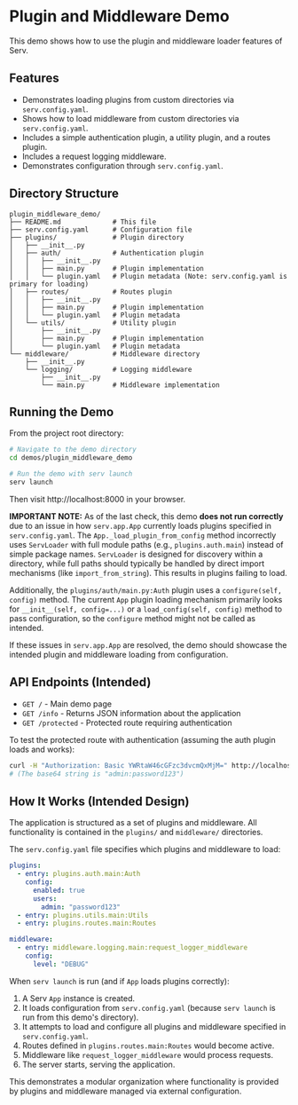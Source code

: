 # Plugin and Middleware Demo

This demo shows how to use the plugin and middleware loader features of Serv.

## Features

- Demonstrates loading plugins from custom directories via `serv.config.yaml`.
- Shows how to load middleware from custom directories via `serv.config.yaml`.
- Includes a simple authentication plugin, a utility plugin, and a routes plugin.
- Includes a request logging middleware.
- Demonstrates configuration through `serv.config.yaml`.

## Directory Structure

```
plugin_middleware_demo/
├── README.md             # This file
├── serv.config.yaml      # Configuration file
├── plugins/              # Plugin directory
│   ├── __init__.py
│   ├── auth/             # Authentication plugin
│   │   ├── __init__.py
│   │   ├── main.py       # Plugin implementation
│   │   └── plugin.yaml   # Plugin metadata (Note: serv.config.yaml is primary for loading)
│   ├── routes/           # Routes plugin
│   │   ├── __init__.py
│   │   ├── main.py       # Plugin implementation
│   │   └── plugin.yaml   # Plugin metadata
│   └── utils/            # Utility plugin
│       ├── __init__.py
│       ├── main.py       # Plugin implementation
│       └── plugin.yaml   # Plugin metadata
└── middleware/           # Middleware directory
    ├── __init__.py
    └── logging/          # Logging middleware
        ├── __init__.py
        └── main.py       # Middleware implementation
```

## Running the Demo

From the project root directory:

```bash
# Navigate to the demo directory
cd demos/plugin_middleware_demo

# Run the demo with serv launch
serv launch
```

Then visit http://localhost:8000 in your browser.

**IMPORTANT NOTE:** As of the last check, this demo **does not run correctly** due to an issue in how `serv.app.App` currently loads plugins specified in `serv.config.yaml`. The `App._load_plugin_from_config` method incorrectly uses `ServLoader` with full module paths (e.g., `plugins.auth.main`) instead of simple package names. `ServLoader` is designed for discovery within a directory, while full paths should typically be handled by direct import mechanisms (like `import_from_string`). This results in plugins failing to load.

Additionally, the `plugins/auth/main.py:Auth` plugin uses a `configure(self, config)` method. The current `App` plugin loading mechanism primarily looks for `__init__(self, config=...)` or a `load_config(self, config)` method to pass configuration, so the `configure` method might not be called as intended.

If these issues in `serv.app.App` are resolved, the demo should showcase the intended plugin and middleware loading from configuration.

## API Endpoints (Intended)

- `GET /` - Main demo page
- `GET /info` - Returns JSON information about the application
- `GET /protected` - Protected route requiring authentication

To test the protected route with authentication (assuming the auth plugin loads and works):

```bash
curl -H "Authorization: Basic YWRtaW46cGFzc3dvcmQxMjM=" http://localhost:8000/protected
# (The base64 string is "admin:password123")
```

## How It Works (Intended Design)

The application is structured as a set of plugins and middleware.
All functionality is contained in the `plugins/` and `middleware/` directories.

The `serv.config.yaml` file specifies which plugins and middleware to load:

```yaml
plugins:
  - entry: plugins.auth.main:Auth
    config:
      enabled: true
      users:
        admin: "password123"
  - entry: plugins.utils.main:Utils
  - entry: plugins.routes.main:Routes

middleware:
  - entry: middleware.logging.main:request_logger_middleware
    config:
      level: "DEBUG"
```

When `serv launch` is run (and if `App` loads plugins correctly):

1.  A Serv `App` instance is created.
2.  It loads configuration from `serv.config.yaml` (because `serv launch` is run from this demo's directory).
3.  It attempts to load and configure all plugins and middleware specified in `serv.config.yaml`.
4.  Routes defined in `plugins.routes.main:Routes` would become active.
5.  Middleware like `request_logger_middleware` would process requests.
6.  The server starts, serving the application.

This demonstrates a modular organization where functionality is provided by plugins and middleware managed via external configuration. 